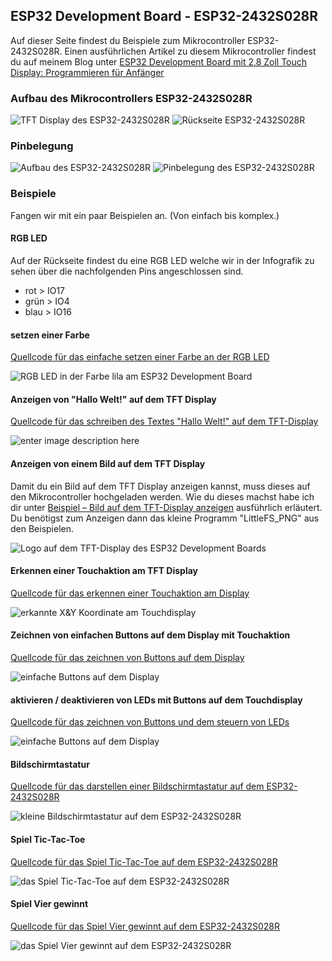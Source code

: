 ## ESP32 Development Board - ESP32-2432S028R
Auf dieser Seite findest du Beispiele zum Mikrocontroller ESP32-2432S028R.
Einen ausführlichen Artikel zu diesem Mikrocontroller findest du auf meinem Blog unter [ESP32 Development Board mit 2,8 Zoll Touch Display: Programmieren für Anfänger](https://draeger-it.blog/esp32-development-board-mit-2-8-zoll-touch-display-programmieren-fuer-anfaenger/)
### Aufbau des Mikrocontrollers ESP32-2432S028R
![TFT Display des ESP32-2432S028R](https://github.com/StefanDraeger/ESP32_Development_Board_ESP32-2432S028R/blob/main/bilder/ESP32_2.8Inch_Touch_1.png)
![Rückseite ESP32-2432S028R](https://github.com/StefanDraeger/ESP32_Development_Board_ESP32-2432S028R/blob/main/bilder/ESP32_2.8Inch_Touch_2.png)
### Pinbelegung
![Aufbau des ESP32-2432S028R](https://github.com/StefanDraeger/ESP32_Development_Board_ESP32-2432S028R/blob/main/bilder/Aufbau_ESP32_Developmentboard_Touch_Display.png)
![Pinbelegung des ESP32-2432S028R](https://github.com/StefanDraeger/ESP32_Development_Board_ESP32-2432S028R/blob/main/bilder/ESP32_Development_Board_Pins.png)
### Beispiele
Fangen wir mit ein paar Beispielen an. (Von einfach bis komplex.) 
#### RGB LED
Auf der Rückseite findest du eine RGB LED welche wir in der Infografik zu sehen über die nachfolgenden Pins angeschlossen sind.

 - rot > IO17
 - grün > IO4
 - blau > IO16
#### setzen einer Farbe
[Quellcode für das einfache setzen einer Farbe an der RGB LED](https://github.com/StefanDraeger/ESP32_Development_Board_ESP32-2432S028R/tree/main/beispiele/RGB-LED/ESP32_Development_Board_RGB_LED_set_color)

![RGB LED in der Farbe lila am ESP32 Development Board](https://github.com/StefanDraeger/ESP32_Development_Board_ESP32-2432S028R/blob/main/bilder/ESP32_Development_Board_RGB_LED_violet.png)
#### Anzeigen von "Hallo Welt!" auf dem TFT Display
[Quellcode für das schreiben des Textes "Hallo Welt!" auf dem TFT-Display](https://github.com/StefanDraeger/ESP32_Development_Board_ESP32-2432S028R/tree/main/beispiele/TFT-Display/ESP32_Development_Board_HalloWelt_simple)

![enter image description here](https://github.com/StefanDraeger/ESP32_Development_Board_ESP32-2432S028R/blob/main/bilder/Text_HalloWelt_TFT-Display.png)
#### Anzeigen von einem Bild auf dem TFT Display
Damit du ein Bild auf dem TFT Display anzeigen kannst, muss dieses auf den Mikrocontroller hochgeladen werden. Wie du dieses machst habe ich dir unter [Beispiel – Bild auf dem TFT-Display anzeigen](https://draeger-it.blog/esp32-development-board-mit-2-8-zoll-touch-display-programmieren-fuer-anfaenger#beispiel-bild-auf-dem-tftdisplay-anzeigen) ausführlich erläutert.
Du benötigst zum Anzeigen dann das kleine Programm "LittleFS_PNG" aus den Beispielen.

![Logo auf dem TFT-Display des ESP32 Development Boards](https://github.com/StefanDraeger/ESP32_Development_Board_ESP32-2432S028R/blob/main/bilder/ESP32_Development_Board_Logo.jpg)

#### Erkennen einer Touchaktion am TFT Display

[Quellcode für das erkennen einer Touchaktion am Display](https://github.com/StefanDraeger/ESP32_Development_Board_ESP32-2432S028R/tree/main/beispiele/TFT-Display/ESP32_Development_Board_TFT_Touch_simple)

![erkannte X&Y Koordinate am Touchdisplay](https://github.com/StefanDraeger/ESP32_Development_Board_ESP32-2432S028R/blob/main/bilder/Touchaktion_ESP32_Development_Board.png)

#### Zeichnen von einfachen Buttons auf dem Display mit Touchaktion

[Quellcode für das zeichnen von Buttons auf dem Display](https://github.com/StefanDraeger/ESP32_Development_Board_ESP32-2432S028R/tree/main/beispiele/TFT-Display/ESP32_Development_Board_TFT_Touch_Buttons)

![einfache Buttons auf dem Display](https://github.com/StefanDraeger/ESP32_Development_Board_ESP32-2432S028R/blob/main/bilder/ESP32_Development_Board_Buttons.jpg)

#### aktivieren / deaktivieren von LEDs mit Buttons auf dem Touchdisplay

[Quellcode für das zeichnen von Buttons und dem steuern von LEDs](https://github.com/StefanDraeger/ESP32_Development_Board_ESP32-2432S028R/tree/main/beispiele/TFT-Display/ESP32_Development_Board_TFT_Touch_Buttons_LEDs)

![einfache Buttons auf dem Display](https://github.com/StefanDraeger/ESP32_Development_Board_ESP32-2432S028R/blob/main/bilder/ESP32_Development_Board_Buttons_control_LED.jpg)

#### Bildschirmtastatur

[Quellcode für das darstellen einer Bildschirmtastatur auf dem ESP32-2432S028R](https://github.com/StefanDraeger/ESP32_Development_Board_ESP32-2432S028R/tree/main/beispiele/TFT-Display/ESP32_Development_Board_TFT_Touch_Keyboard)

![kleine Bildschirmtastatur auf dem ESP32-2432S028R](https://github.com/StefanDraeger/ESP32_Development_Board_ESP32-2432S028R/blob/main/bilder/ESP32-2432S028R_onscreen_keyboard.png)

#### Spiel Tic-Tac-Toe

[Quellcode für das Spiel Tic-Tac-Toe auf dem ESP32-2432S028R](https://github.com/StefanDraeger/ESP32_Development_Board_ESP32-2432S028R/tree/main/beispiele/TFT-Display/ESP32_Development_Board_TicTacToe)

![das Spiel Tic-Tac-Toe auf dem ESP32-2432S028R](https://github.com/StefanDraeger/ESP32_Development_Board_ESP32-2432S028R/blob/main/bilder/ESP32_Development_Board_TicTacToe.png)

#### Spiel Vier gewinnt

[Quellcode für das Spiel Vier gewinnt auf dem ESP32-2432S028R](https://github.com/StefanDraeger/ESP32_Development_Board_ESP32-2432S028R/tree/main/beispiele/TFT-Display/ESP32_Development_Board_VierGewinnt)

![das Spiel Vier gewinnt auf dem ESP32-2432S028R](https://github.com/StefanDraeger/ESP32_Development_Board_ESP32-2432S028R/blob/main/bilder/ESP32_Development_Board_Vier_gewinnt_2.jpg)
